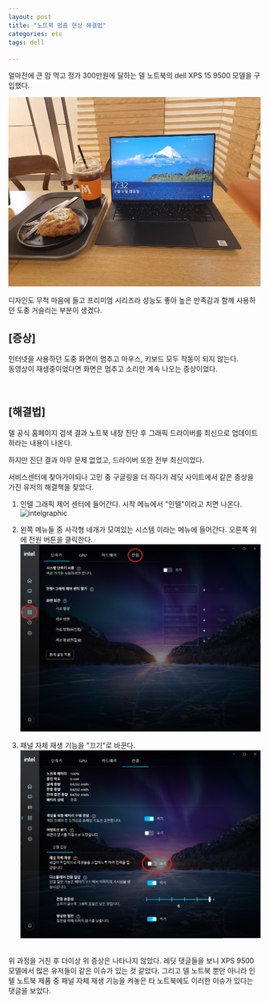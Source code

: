 ```yaml
---
layout: post
title: "노트북 멈춤 현상 해결법"
categories: etc
tags: dell

---
```


얼마전에 큰 맘 먹고 정가 300만원에 달하는 델 노트북의 dell XPS 15 9500 모델을 구입했다. 

![myNotebookImage](/assets/img/notebook.jpg)

디자인도 무척 마음에 들고 프리미엄 시리즈라 성능도 좋아 높은 만족감과 함께 사용하던 도중 거슬리는 부분이 생겼다.

## [증상]
인터넷을 사용하던 도중 화면이 멈추고 마우스, 키보드 모두 작동이 되지 않는다.  
 동영상이 재생중이었다면 화면은 멈추고 소리만 계속 나오는 증상이었다.

<br>

## [해결법]

델 공식 홈페이지 검색 결과 노트북 내장 진단 후 그래픽 드라이버를 최신으로 업데이트 하라는 내용이 나온다.  

하지만 진단 결과 아무 문제 없었고, 드라이버 또한 전부 최신이었다.  

서비스센터에 찾아가야되나 고민 중 구글링을 더 하다가 레딧 사이트에서 같은 증상을 가진 유저의 해결책을 찾았다. 

1. 인텔 그래픽 제어 센터에 들어간다. 시작 메뉴에서 "인텔"이라고 치면 나온다.  
![intelgraphic](/assets/img/intel1.png)

1. 왼쪽 메뉴들 중 사각형 네개가 모여있는 시스템 이라는 메뉴에 들어간다. 오른쪽 위에 전원 버튼을 클릭한다.   
![intelgraphic](/assets/img/intel2.png)

1. 패널 자체 재생 기능을 "끄기"로 바꾼다.
![intelgraphic](/assets/img/intel3.png)

<br>
위 과정을 거친 후 더이상 위 증상은 나타나지 않았다. 레딧 댓글들을 보니 XPS 9500 모델에서 많은 유저들이 같은 이슈가 있는 것 같았다. 그리고 델 노트북 뿐만 아니라 인텔 노트북 제품 중 패널 자체 재생 기능을 켜놓은 타 노트북에도 이러한 이슈가 있다는 댓글을 보았다.

